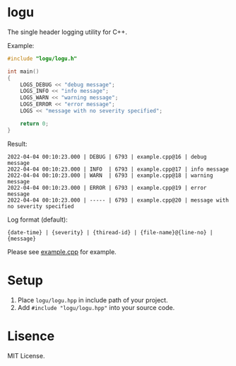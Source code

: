 # logu

The single header logging utility for C++.

Example:

```cpp
#include "logu/logu.h"

int main()
{
    LOGS_DEBUG << "debug message";
    LOGS_INFO << "info message";
    LOGS_WARN << "warning message";
    LOGS_ERROR << "error message";
    LOGS << "message with no severity specified";

    return 0;
}
```

Result:

```
2022-04-04 00:10:23.000 | DEBUG | 6793 | example.cpp@16 | debug message
2022-04-04 00:10:23.000 | INFO  | 6793 | example.cpp@17 | info message
2022-04-04 00:10:23.000 | WARN  | 6793 | example.cpp@18 | warning message
2022-04-04 00:10:23.000 | ERROR | 6793 | example.cpp@19 | error message
2022-04-04 00:10:23.000 | ----- | 6793 | example.cpp@20 | message with no severity specified
```

Log format (default):
```
{date-time} | {severity} | {thiread-id} | {file-name}@{line-no} | {message}
```

Please see [example.cpp](/example/example.cpp) for example.

# Setup

1. Place `logu/logu.hpp` in include path of your project.
2. Add `#include "logu/logu.hpp"` into your source code.

# Lisence

MIT License.
